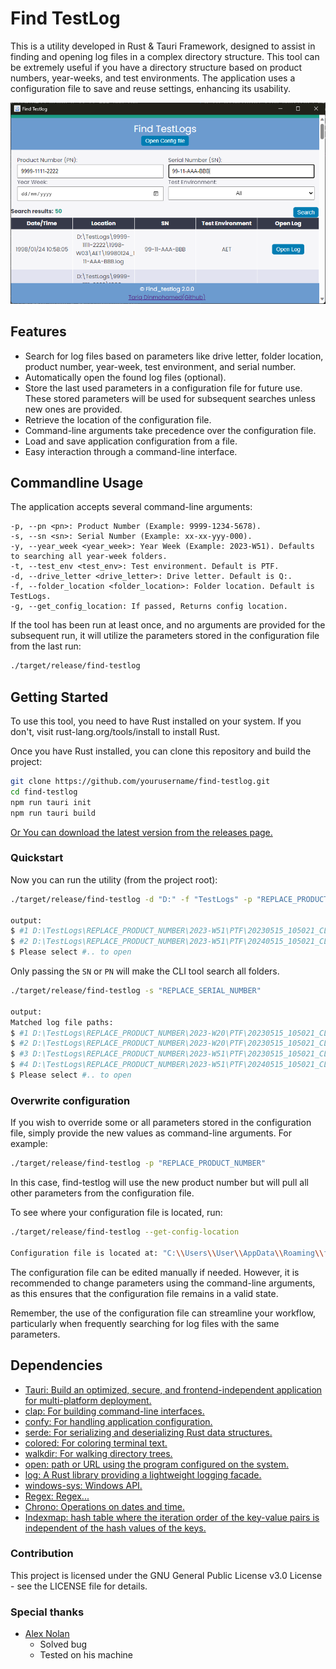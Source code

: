 # Find TestLog

This is a utility developed in Rust & Tauri Framework, designed to assist in finding and opening log files in a complex directory structure. This tool can be extremely useful if you have a directory structure based on product numbers, year-weeks, and test environments. The application uses a configuration file to save and reuse settings, enhancing its usability.


![gui](/gui.png)

## Features
- Search for log files based on parameters like drive letter, folder location, product number, year-week, test environment, and serial number.
- Automatically open the found log files (optional).
- Store the last used parameters in a configuration file for future use. These stored parameters will be used for subsequent searches unless new ones are provided.
- Retrieve the location of the configuration file.
- Command-line arguments take precedence over the configuration file.
- Load and save application configuration from a file.
- Easy interaction through a command-line interface.

## Commandline Usage

The application accepts several command-line arguments:

    -p, --pn <pn>: Product Number (Example: 9999-1234-5678).
    -s, --sn <sn>: Serial Number (Example: xx-xx-yyy-000).
    -y, --year_week <year_week>: Year Week (Example: 2023-W51). Defaults to searching all year-week folders.
    -t, --test_env <test_env>: Test environment. Default is PTF.
    -d, --drive_letter <drive_letter>: Drive letter. Default is Q:.
    -f, --folder_location <folder_location>: Folder location. Default is TestLogs.
    -g, --get_config_location: If passed, Returns config location.

If the tool has been run at least once, and no arguments are provided for the subsequent run, it will utilize the parameters stored in the configuration file from the last run:

```bash
./target/release/find-testlog
```

## Getting Started

To use this tool, you need to have Rust installed on your system. If you don't, visit rust-lang.org/tools/install to install Rust.

Once you have Rust installed, you can clone this repository and build the project:
```bash
git clone https://github.com/yourusername/find-testlog.git
cd find-testlog
npm run tauri init
npm run tauri build
```

[Or You can download the latest version from the releases page.](https://github.com/Flixis/find_testlog/releases)



### Quickstart
Now you can run the utility (from the project root):
```bash
./target/release/find-testlog -d "D:" -f "TestLogs" -p "REPLACE_PRODUCT_NUMBER" -y "2023-W51" -t "PTF" -s "REPLACE_SERIAL_NUMBER"

output:
$ #1 D:\TestLogs\REPLACE_PRODUCT_NUMBER\2023-W51\PTF\20230515_105021_CLNTXXXX_group_0_REPLACE_SERIAL_NUMBER.log
$ #2 D:\TestLogs\REPLACE_PRODUCT_NUMBER\2023-W51\PTF\20240515_105021_CLNTXXXX_group_0_REPLACE_SERIAL_NUMBER.log
$ Please select #.. to open
```

Only passing the ``SN`` or ``PN`` will make the CLI tool search all folders.

```bash
./target/release/find-testlog -s "REPLACE_SERIAL_NUMBER"

output:
Matched log file paths:
$ #1 D:\TestLogs\REPLACE_PRODUCT_NUMBER\2023-W20\PTF\20230515_105021_CLNTXXXX_group_0_REPLACE_SERIAL_NUMBER - Copy.log
$ #2 D:\TestLogs\REPLACE_PRODUCT_NUMBER\2023-W20\PTF\20230515_105021_CLNTXXXX_group_0_REPLACE_SERIAL_NUMBER.log
$ #3 D:\TestLogs\REPLACE_PRODUCT_NUMBER\2023-W51\PTF\20230515_105021_CLNTXXXX_group_0_REPLACE_SERIAL_NUMBER.log
$ #4 D:\TestLogs\REPLACE_PRODUCT_NUMBER\2023-W51\PTF\20240515_105021_CLNTXXXX_group_0_REPLACE_SERIAL_NUMBER.log
$ Please select #.. to open
```

### Overwrite configuration
If you wish to override some or all parameters stored in the configuration file, simply provide the new values as command-line arguments. For example:

```bash
./target/release/find-testlog -p "REPLACE_PRODUCT_NUMBER"
```
In this case, find-testlog will use the new product number but will pull all other parameters from the configuration file.

To see where your configuration file is located, run:

```bash
./target/release/find-testlog --get-config-location

Configuration file is located at: "C:\\Users\\User\\AppData\\Roaming\\find_testlog\\config\\default-config.toml"
```

The configuration file can be edited manually if needed. However, it is recommended to change parameters using the command-line arguments, as this ensures that the configuration file remains in a valid state.

Remember, the use of the configuration file can streamline your workflow, particularly when frequently searching for log files with the same parameters.

## Dependencies
- [Tauri: Build an optimized, secure, and frontend-independent application for multi-platform deployment.](https://tauri.app/)
- [clap: For building command-line interfaces.](https://docs.rs/crate/clap/4.3.17)
- [confy: For handling application configuration.](https://docs.rs/crate/confy/0.5.1)
- [serde: For serializing and deserializing Rust data structures.](https://docs.rs/crate/serde/1.0.163)
- [colored: For coloring terminal text.](https://docs.rs/crate/colored/2.0.4)
- [walkdir: For walking directory trees.](https://docs.rs/crate/walkdir/2.3.3)
- [open: path or URL using the program configured on the system. ](https://docs.rs/crate/open/5.0.0)
- [log: A Rust library providing a lightweight logging facade.](https://docs.rs/crate/log/0.4.20)
- [windows-sys: Windows API.](https://docs.rs/crate/windows-sys/0.48.0)
- [Regex: Regex...](https://docs.rs/crate/regex/1.9.6)
- [Chrono: Operations on dates and time.](https://docs.rs/crate/chrono/0.4.31)
- [Indexmap: hash table where the iteration order of the key-value pairs is independent of the hash values of the keys.](https://docs.rs/indexmap/latest/indexmap/)

### Contribution

This project is licensed under the GNU General Public License v3.0 License - see the LICENSE file for details.

### Special thanks
- [Alex Nolan](https://github.com/ifyre)
    - Solved bug
    - Tested on his machine